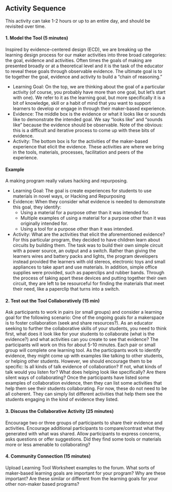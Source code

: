 ## Activity Sequence 
This activity can take 1-2 hours or up to an entire day, and should be revisited over time.



#### 1. Model the Tool (5 minutes)
Inspired by evidence-centered design (ECD), we are breaking up the learning design process for our maker activities into three broad categories: the goal, evidence and activities.  Often times the goals of making are presented broadly or at a theoretical level and it is the task of the educator to reveal these goals through observable evidence. The ultimate goal is to tie together the goal, evidence and activity to build a “chain of reasoning.”
 * Learning Goal: On the top, we are thinking about the goal of a particular activity (of course, you probably have more than one goal, but let’s start with one). We refer to it as the learning goal, but more specifically it is a bit of knowledge, skill or a habit of mind that you want to support learners to develop or engage in through their maker-based experience. 
 * Evidence: The middle box is the evidence or what it looks like or sounds like to demonstrate the intended goal.  We say “looks like” and “sounds like” because the evidence should be observable. Note of the obvious: this is a difficult and iterative process to come up with these bits of evidence.
 * Activity: The bottom box is for the activities of the maker-based experience that elicit the evidence. These activities are where we bring in the tools, materials, processes, facilitation and peers of the experience.

#### Example
A making program really values hacking and repurposing. 
 * Learning Goal: The goal is create experiences for students to use materials in novel ways, or Hacking and Repurposing
 * Evidence: When they consider what evidence is needed to demonstrate this goal, they identify:
   * Using a material for a purpose other than it was intended for.
   * Multiple examples of using a material for a purpose other than it was originally intended for.
   * Using a tool for a purpose other than it was intended.
* Activity:  What are the activities that elicit the aforementioned evidence? For this particular program, they decided to have children learn about circuits by building them. The task was to build their own simple circuit with a power source, an output and a switch. Rather than giving the learners wires and battery packs and lights, the program developers instead provided the learners with old stereos, electronic toys and small appliances to take apart and use materials. In addition, simple office supplies were provided, such as paperclips and rubber bands. Through the process of taking apart these devices and putting together their own circuit, they are left to be resourceful for finding the materials that meet their need, like a paperclip that turns into a switch.  

#### 2. Test out the Tool Collaboratively (15 min)
Ask participants to work in pairs (or small groups) and consider a learning goal for the following scenario: One of the ongoing goals for a makerspace is to foster collaboration (seek and share resources?).  As an educator seeking to further the collaborative skills of your students, you need to think first, what does it look like for your students to collaborate (what is the evidence?) and what activities can you create to see that evidence? The participants will work on this for about 5-10 minutes. Each pair or small group will complete one learning tool.
As the participants work to identify evidence, they might come up with examples like talking to other students, or helping other students. However, we should encourage them to be specific: Is all kinds of talk evidence of collaboration? If not, what kinds of talk would you listen for? What does helping look like specifically? Are there silent ways of collaborating?
Once the participants have listed some examples of collaboration evidence, then they can list some activities that help them see their students collaborating. For now, these do not need to be all coherent. They can simply list different activities that help them see the students engaging in the kind of evidence they listed.

#### 3. Discuss the Collaborative Activity (25 minutes)  
Encourage two or three groups of participants to share their evidence and activities. 
Encourage additional participants to compare/contrast what they generated with what was shared. 
Allow participants to express concerns, asks questions or offer suggestions. Did they find some tools or materials more or less amenable to collaborating?

#### 4. Community Connection (15 minutes)
Upload Learning Tool Worksheet examples to the forum. 
What sorts of maker-based learning goals are important for your program? Why are these important? Are these similar or different from the learning goals for your other non-maker based programs?
